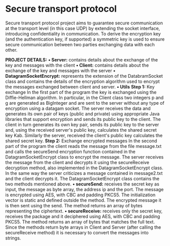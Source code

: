 # Secure transport protocol
Secure transport protocol project aims to guarantee secure communication at the transport level (in this case UDP) by extending the socket interface, introducing confidentiality in communication. To derive the encryption key (and the authentication key, if supported) a symmetric key is used to ensure secure communication between two parties exchanging data with each other.

**PROJECT DETAILS:**
**• Server:** contains details about the exchange of the key and messages with the client
**• Client:** contains details about the exchange of the key and messages with the server
**• DatagramSocketEncrypt:** represents the extension of the DatabramSocket class and contains
the details of the encryption algorithm used to encrypt the messages exchanged between
client and server.
**• Utils**
**Step 1:** Key exchange
In the first part of the program the key is exchanged using the Diffie-Hellman algorithm. In particular, in the Client class two integers p and g are generated as BigInteger and are sent to the server without any type of encryption using a datagam socket. The server receives the data and generates its own pair of keys (public and private) using appropriate Java libraries that support encryption and sends its public key to the client. The client in turn generates its own key pair, sends its public key to the server and, using the received server's public key, calculates the shared secret key Kab. Similarly the server, received the client's public key calculates the shared secret key.
**Step 2:** Exchange encrypted messages
In the second part of the program the client reads the message from the file message.txt and calls the secureSend encryption function contained in the DatagramSocketEncrypt class to encrypt the message. The server receives the message from the client and decrypts it using the secureReceive decryption method, also implemented in the DatagramSocketEncrypt class. In the same way the server criticizes a message contained in message2.txt and the client decrypts it.
The DatagramSocketEncrypt class contains the two methods mentioned above.
**• secureSend:** receives the secret key as input, the message as byte array, the address
ip and the port. The message is encrypted using AES, with CBC and padding PKCS5. The initialization vector is static and defined outside the method. The encrypted message
it is then sent using the send. The method returns an array of bytes representing the
ciphertext.
**• secureReceive:** receives only the secret key, receives the package and it
deciphered using AES, with CBC and padding PKCS5. The method returns an array of bytes that
matches the full text.
Since the methods return byte arrays in Client and Server (after calling the secureReceive method) it is necessary to convert the messages into strings.     
